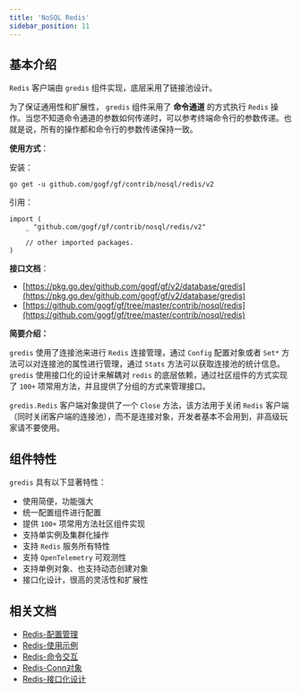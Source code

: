 ```yaml
---
title: 'NoSQL Redis'
sidebar_position: 11
---
```


## 基本介绍

`Redis` 客户端由 `gredis` 组件实现，底层采用了链接池设计。

为了保证通用性和扩展性， `gredis` 组件采用了 **命令通道** 的方式执行 `Redis` 操作。当您不知道命令通道的参数如何传递时，可以参考终端命令行的参数传递。也就是说，所有的操作都和命令行的参数传递保持一致。

**使用方式**：

安装：

```
go get -u github.com/gogf/gf/contrib/nosql/redis/v2
```

引用：

```
import (
	_ "github.com/gogf/gf/contrib/nosql/redis/v2"

	// other imported packages.
)
```

**接口文档**：

- [https://pkg.go.dev/github.com/gogf/gf/v2/database/gredis](https://pkg.go.dev/github.com/gogf/gf/v2/database/gredis)
- [https://github.com/gogf/gf/tree/master/contrib/nosql/redis](https://github.com/gogf/gf/tree/master/contrib/nosql/redis)

**简要介绍：**

`gredis` 使用了连接池来进行 `Redis` 连接管理，通过 `Config` 配置对象或者 `Set*` 方法可以对连接池的属性进行管理，通过 `Stats` 方法可以获取连接池的统计信息。 `gredis` 使用接口化的设计来解耦对 `redis` 的底层依赖，通过社区组件的方式实现了 `100+` 项常用方法，并且提供了分组的方式来管理接口。

`gredis.Redis` 客户端对象提供了一个 `Close` 方法，该方法用于关闭 `Redis` 客户端（同时关闭客户端的连接池），而不是连接对象，开发者基本不会用到，非高级玩家请不要使用。

## 组件特性

`gredis` 具有以下显著特性：

- 使用简便，功能强大
- 统一配置组件进行配置
- 提供 `100+` 项常用方法社区组件实现
- 支持单实例及集群化操作
- 支持 `Redis` 服务所有特性
- 支持 `OpenTelemetry` 可观测性
- 支持单例对象、也支持动态创建对象
- 接口化设计，很高的灵活性和扩展性

## 相关文档

- [Redis-配置管理](output/goframe-v2.5-md/核心组件/NoSQL%20Redis/Redis-配置管理)
- [Redis-使用示例](output/goframe-v2.5-md/核心组件/NoSQL%20Redis/Redis-使用示例)
- [Redis-命令交互](output/goframe-v2.5-md/核心组件/NoSQL%20Redis/Redis-命令交互)
- [Redis-Conn对象](output/goframe-v2.5-md/核心组件/NoSQL%20Redis/Redis-Conn对象)
- [Redis-接口化设计](output/goframe-v2.5-md/核心组件/NoSQL%20Redis/Redis-接口化设计)